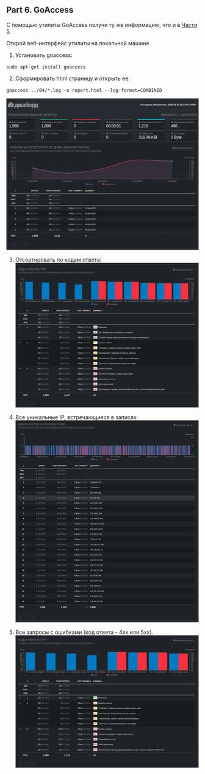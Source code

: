 ## Part 6. **GoAccess**


С помощью утилиты GoAccess получи ту же информацию, что и в [Части 5](#part-5-мониторинг).

Открой веб-интерфейс утилиты на локальной машине.

1. Установить goaccess:
```
sudo apt-get install goaccess
```
2. Сформировать html страницу и открыть ее:
```
goaccess ../04/*.log -o report.html --log-format=COMBINED
```
![](images/interface.png)


3. Отсортировать по кодам ответа:
![](images/sort_response_cod.png)

4. Все уникальные IP, встречающиеся в записях:
![](images/unique_ip.png)

5. Все запросы с ошибками (код ответа - 4хх или 5хх).
![](images/4xx_5xx.png)
